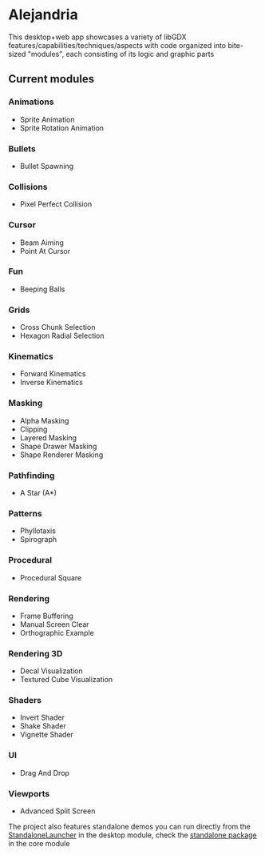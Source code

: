 # Alejandria

This desktop+web app showcases a variety of libGDX features/capabilities/techniques/aspects with code organized into bite-sized
"modules", each consisting of its logic and graphic parts

## Current modules

### Animations
- Sprite Animation
- Sprite Rotation Animation

### Bullets
- Bullet Spawning

### Collisions
- Pixel Perfect Collision

### Cursor
- Beam Aiming
- Point At Cursor

### Fun
- Beeping Balls

### Grids
- Cross Chunk Selection
- Hexagon Radial Selection

### Kinematics
- Forward Kinematics
- Inverse Kinematics

### Masking
- Alpha Masking
- Clipping
- Layered Masking
- Shape Drawer Masking
- Shape Renderer Masking

### Pathfinding
- A Star (A*)

### Patterns
- Phyllotaxis
- Spirograph

### Procedural
- Procedural Square

### Rendering
- Frame Buffering
- Manual Screen Clear
- Orthographic Example

### Rendering 3D
- Decal Visualization
- Textured Cube Visualization

### Shaders
- Invert Shader
- Shake Shader
- Vignette Shader

### UI
- Drag And Drop

### Viewports
- Advanced Split Screen

The project also features standalone demos you can run directly from the 
[StandaloneLauncher](/desktop/src/com/epicness/alejandria/desktop/DesktopLauncher.java) in the desktop module, check the
[standalone package](/core/src/com/epicness/standalone) in the core module
